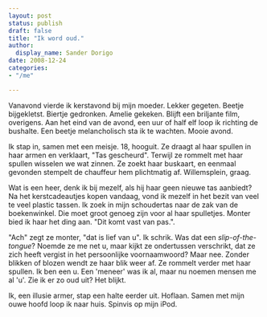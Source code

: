 ```yaml
---
layout: post
status: publish
draft: false
title: "Ik word oud."
author:
  display_name: Sander Dorigo
date: 2008-12-24
categories:
- "/me"

---
```


Vanavond vierde ik kerstavond bij mijn moeder. Lekker gegeten. Beetje bijgekletst. Biertje gedronken. Amelie gekeken. Blijft een briljante film, overigens. Aan het eind van de avond, een uur of half elf loop ik richting de bushalte. Een beetje melancholisch sta ik te wachten. Mooie avond.

Ik stap in, samen met een meisje. 18, hooguit. Ze draagt al haar spullen in haar armen en verklaart, "Tas gescheurd". Terwijl ze rommelt met haar spullen wisselen we wat zinnen. Ze zoekt haar buskaart, en eenmaal gevonden stempelt de chauffeur hem plichtmatig af. Willemsplein, graag.

Wat is een heer, denk ik bij mezelf, als hij haar geen nieuwe tas aanbiedt? Na het kerstcadeautjes kopen vandaag, vond ik mezelf in het bezit van veel te veel plastic tassen. Ik zoek in mijn schoudertas naar de zak van de boekenwinkel. Die moet groot genoeg zijn voor al haar spulletjes. Monter bied ik haar het ding aan. "Dit komt vast van pas.".

"Ach" zegt ze monter, "dat is lief van u". Ik schrik. Was dat een *slip-of-the-tongue*? Noemde ze me net u, maar kijkt ze ondertussen verschrikt, dat ze zich heeft vergist in het persoonlijke voornaamwoord? Maar nee. Zonder blikken of blozen wendt ze haar blik weer af. Ze rommelt verder met haar spullen. Ik ben een u. Een 'meneer' was ik al, maar nu noemen mensen me al 'u'. Zie ik er zo oud uit? Het blijkt.

Ik, een illusie armer, stap een halte eerder uit. Hoflaan. Samen met mijn ouwe hoofd loop ik naar huis. Spinvis op mijn iPod.
